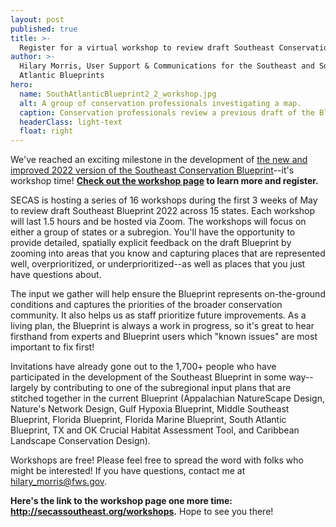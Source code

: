```yaml
---
layout: post
published: true
title: >-
  Register for a virtual workshop to review draft Southeast Conservation Blueprint 2022
author: >-
  Hilary Morris, User Support & Communications for the Southeast and South
  Atlantic Blueprints
hero:
  name: SouthAtlanticBlueprint2_2_workshop.jpg
  alt: A group of conservation professionals investigating a map.
  caption: Conservation professionals review a previous draft of the Blueprint at an in-person workshop in the South Atlantic subregion.
  headerClass: light-text
  float: right
---
```

We've reached an exciting milestone in the development of <a href="https://secassoutheast.org/2021/07/30/Progress-toward-a-more-consistent-Southeast-Blueprint-in-2022.html">the new and improved 2022 version of the Southeast Conservation Blueprint</a>--it's workshop time! <b><a href="http://secassoutheast.org/workshops">Check out the workshop page</a> to learn more and register.</b>

SECAS is hosting a series of 16 workshops during the first 3 weeks of May to review draft Southeast Blueprint 2022 across 15 states. Each workshop will last 1.5 hours and be hosted via Zoom. The workshops will focus on either a group of states or a subregion.<!--more--> You'll have the opportunity to provide detailed, spatially explicit feedback on the draft Blueprint by zooming into areas that you know and capturing places that are represented well, overprioritized, or underprioritized--as well as places that you just have questions about.

The input we gather will help ensure the Blueprint represents on-the-ground conditions and captures the priorities of the broader conservation community. It also helps us as staff prioritize future improvements. As a living plan, the Blueprint is always a work in progress, so it's great to hear firsthand from experts and Blueprint users which "known issues" are most important to fix first!

Invitations have already gone out to the 1,700+ people who have participated in the development of the Southeast Blueprint in some way--largely by contributing to one of the subregional input plans that are stitched together in the current Blueprint (Appalachian NatureScape Design, Nature's Network Design, Gulf Hypoxia Blueprint, Middle Southeast Blueprint, Florida Blueprint, Florida Marine Blueprint, South Atlantic Blueprint, TX and OK Crucial Habitat Assessment Tool, and Caribbean Landscape Conservation Design).

Workshops are free! Please feel free to spread the word with folks who might be interested! If you have questions, contact me at <a href ="mailto:hilary_morris@fws.gov">hilary_morris@fws.gov</a>.

<b>Here's the link to the workshop page one more time: <a href="http://secassoutheast.org/workshops">http://secassoutheast.org/workshops</a>.</b> Hope to see you there!
